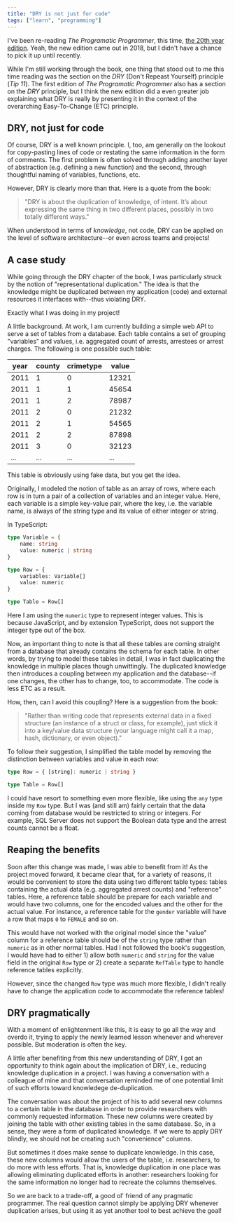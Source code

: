 ```yaml
---
title: "DRY is not just for code"
tags: ["learn", "programming"]
---
```


I've been re-reading _The Programatic Programmer_, this time, [the 20th year edition](https://www.amazon.com/Pragmatic-Programmer-journey-mastery-Anniversary/dp/0135957052). Yeah, the new edition came out in 2018, but I didn't have a chance to pick it up until recently.

While I'm still working through the book, one thing that stood out to me this time reading was the section on the _DRY_ (Don't Repeast Yourself) principle (_Tip 11_). The first edition of _The Programatic Programmer_ also has a section on the _DRY_ principle, but I think the new edition did a even greater job explaining what DRY is really by presenting it in the context of the overarching Easy-To-Change (ETC) principle.

## DRY, not just for code

Of course, DRY is a well known principle. I, too, am generally on the lookout for copy-pasting lines of code or restating the same information in the form of comments. The first problem is often solved through adding another layer of abstraction (e.g. defining a new function) and the second, through thoughtful naming of variables, functions, etc.

However, DRY is clearly more than that. Here is a quote from the book:

> "DRY is about the duplication of knowledge, of intent. It’s about expressing the same thing in two different places, possibly in two totally different ways."

When understood in terms of _knowledge_, not code, DRY can be applied on the level of software architecture--or even across teams and projects!

## A case study

While going through the DRY chapter of the book, I was particularly struck by the notion of "representational duplication." The idea is that the knowledge might be duplicated between my application (code) and external resources it interfaces with--thus violating DRY. 

Exactly what I was doing in my project!

A little background. At work, I am currently building a simple web API to serve a set of tables from a database. Each table contains a set of grouping "variables" and values, i.e. aggregated count of arrests, arrestees or arrest charges. The following is one possible such table:

year | county | crimetype | value
--- | --- | --- | ---
2011 | 1 | 0 | 12321
2011 | 1 | 1 | 45654
2011 | 1 | 2 | 78987
2011 | 2 | 0 | 21232
2011 | 2 | 1 | 54565
2011 | 2 | 2 | 87898
2011 | 3 | 0 | 32123
... | ... | ... | ...

This table is obviously using fake data, but you get the idea.

Originally, I modeled the notion of table as an array of rows, where each row is in turn a pair of a collection of variables and an integer value. Here, each variable is a simple key-value pair, where the key, i.e. the variable name, is always of the string type and its value of either integer or string.

In TypeScript:

```typescript
type Variable = {
    name: string
    value: numeric | string
}

type Row = {
    variables: Variable[]
    value: numeric
}

type Table = Row[]
```

Here I am using the `numeric` type to represent integer values. This is because JavaScript, and by extension TypeScript, does not support the integer type out of the box.

Now, an important thing to note is that all these tables are coming straight from a database that already contains the schema for each table. In other words, by trying to model these tables in detail, I was in fact duplicating the knowledge in multiple places though unwittingly. The duplicated knowledge then introduces a coupling between my application and the database--if one changes, the other has to change, too, to accommodate. The code is less ETC as a result.

How, then, can I avoid this coupling? Here is a suggestion from the book:

> "Rather than writing code that represents external data in a fixed structure (an instance of a struct or class, for example), just stick it into a key/value data structure (your language might call it a map, hash, dictionary, or even object)."

To follow their suggestion, I simplified the table model by removing the distinction between variables and value in each row:

```typescript
type Row = { [string]: numeric | string }

type Table = Row[]
```

I could have resort to something even more flexible, like using the `any` type inside my `Row` type. But I was (and still am) fairly certain that the data coming from database would be restricted to string or integers. For example, SQL Server does not support the Boolean data type and the arrest counts cannot be a float.

## Reaping the benefits

Soon after this change was made, I was able to benefit from it! As the project moved forward, it became clear that, for a variety of reasons, it would be convenient to store the data using two different table types: tables containing the actual data (e.g. aggregated arrest counts) and "reference" tables. Here, a reference table should be prepare for each variable and would have two columns, one for the encoded values and the other for the actual value. For instance, a reference table for the `gender` variable will have a row that maps `0` to `FEMALE` and so on.

This would have not worked with the original model since the "value" column for a reference table should be of the `string` type rather than `numeric` as in other normal tables. Had I not followed the book's suggestion, I would have had to either 1) allow both `numeric` and `string` for the value field in the original `Row` type or 2) create a separate `RefTable` type to handle reference tables explicitly.

However, since the changed `Row` type was much more flexible, I didn't really have to change the application code to accommodate the reference tables!

## DRY pragmatically

With a moment of enlightenment like this, it is easy to go all the way and overdo it, trying to apply the newly learned lesson whenever and wherever possible. But moderation is often the key.

A little after benefiting from this new understanding of DRY, I got an opportunity to think again about the implication of DRY, i.e., reducing knowledge duplication in a project. I was having a conversation with a colleague of mine and that conversation reminded me of one potential limit of such efforts toward knowledege de-duplication.

The conversation was about the project of his to add several new columns to a certain table in the database in order to provide researchers with commonly requested information. These new columns were created by joining the table with other existing tables in the same database. So, in a sense, they were a form of duplicated knowledge. If we were to apply DRY blindly, we should not be creating such "convenience" columns.

But sometimes it does make sense to duplicate knowledge. In this case, these new columns would allow the users of the table, i.e. researchers, to do more with less efforts. That is, knowledge duplication in one place was allowing eliminating duplicated efforts in another: researchers looking for the same information no longer had to recreate the columns themselves.

So we are back to a trade-off, a good ol' friend of any pragmatic programmer. The real question cannot simply be applying DRY whenever duplication arises, but using it as yet another tool to best achieve the goal!